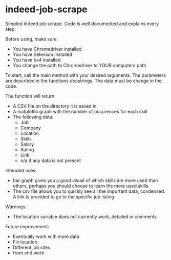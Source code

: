 # indeed-job-scrape

Simpled Indeed job scrape. Code is well documented and explains every step. 

Before using, make sure:
* You have Chromedriver installed
* You have Selenium installed
* You have bs4 installed
* You change the path to Chromedriver to YOUR computers path

To start, call the main method with your desired arguments. The parameters are described in the functions docstrings. The data must be change in the code. 

The function will return:
* A CSV file on the directory it is saved in
* A matplotlib graph with the number of occurences for each skill
* The following data:
  * Job 
  * Company
  * Location
  * Skills
  * Salary
  * Rating
  * Link
  * n/a if any data is not present 

Intended uses:
* bar graph gives you a good visual of which skills are more used than others, perhaps you should choose to learn the more used skills
* The csv file allows you to quickly see all the important data, condensed. A link is provided to go to the specific job listing

Warnings:
* The location variable does not currently work, detailed in comments

Future improvement:
* Eventually work with more data
* Fix location
* Different job sites
* front end work 
